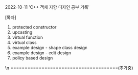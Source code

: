 2022-10-11
'C++ 객체 지향 디자인 공부 기록'


[목차]
1. protected constructor
2. upcasting
3. virtual function
4. virtual class
5. example design - shape class design
6. example design - edit design
7. policy based design

\n
======================================(추가중)
